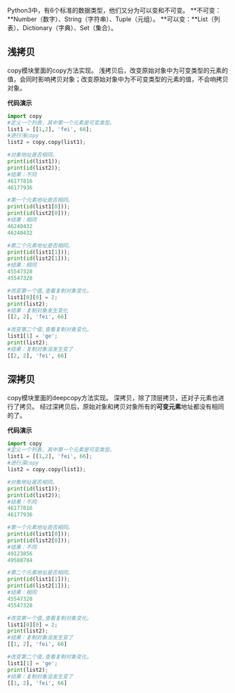 

Python3中，有6个标准的数据类型，他们又分为可以变和不可变。
**不可变：**Number（数字）、String（字符串）、Tuple（元组）。
**可以变：**List（列表）、Dictionary（字典）、Set（集合）。

## 浅拷贝

copy模块里面的copy方法实现。
浅拷贝后，改变原始对象中为可变类型的元素的值，会同时影响拷贝对象；改变原始对象中为不可变类型的元素的值，不会响拷贝对象。

**代码演示**

```python
import copy
#定义一个列表，其中第一个元素是可变类型。
list1 = [[1,2], 'fei', 66];
#进行浅copy
list2 = copy.copy(list1);

#对象地址是否相同。
print(id(list1));
print(id(list2));
#结果：不同
46177816
46177936

#第一个元素地址是否相同。
print(id(list1[0]));
print(id(list2[0]));
#结果：相同
46240432
46240432

#第二个元素地址是否相同。
print(id(list1[1]));
print(id(list2[1]));
#结果：相同
45547328
45547328

#改变第一个值,查看复制对象变化。
list1[0][0] = 2;
print(list2);
#结果：复制对象发生变化
[[2, 2], 'fei', 66]

#改变第二个值,查看复制对象变化。
list1[1] = 'ge';
print(list2);
#结果：复制对象没发生变了
[[2, 2], 'fei', 66]
```

## 深拷贝

copy模块里面的deepcopy方法实现。
深拷贝，除了顶层拷贝，还对子元素也进行了拷贝。
经过深拷贝后，原始对象和拷贝对象所有的**可变元素**地址都没有相同的了。

**代码演示**

```python
import copy
#定义一个列表，其中第一个元素是可变类型。
list1 = [[1,2], 'fei', 66];
#进行深copy
list2 = copy.copy(list1);

#对象地址是否相同。
print(id(list1));
print(id(list2));
#结果：不同
46177816
46177936

#第一个元素地址是否相同。
print(id(list1[0]));
print(id(list2[0]));
#结果：不同
49123856
49588784

#第二个元素地址是否相同。
print(id(list1[1]));
print(id(list2[1]));
#结果：相同
45547328
45547328

#改变第一个值,查看复制对象变化。
list1[0][0] = 2;
print(list2);
#结果：复制对象没发生变了
[[1, 2], 'fei', 66]

#改变第二个值,查看复制对象变化。
list1[1] = 'ge';
print(list2);
#结果：复制对象没发生变了
[[1, 2], 'fei', 66]
```